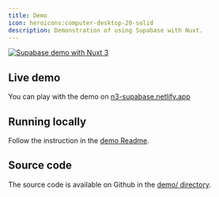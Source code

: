 ```yaml
---
title: Demo
icon: heroicons:computer-desktop-20-solid
description: Demonstration of using Supabase with Nuxt.
---
```


[![Supabase demo with Nuxt 3](https://user-images.githubusercontent.com/904724/160422461-8f87500a-8dec-4413-86b2-ba04e1b2d17b.png)](https://n3-supabase.netlify.app)

## Live demo

You can play with the demo on [n3-supabase.netlify.app](https://n3-supabase.netlify.app)

## Running locally

Follow the instruction in the [demo Readme](https://github.com/nuxt-community/supabase-module/tree/main/demo).

## Source code

The source code is available on Github in the [demo/ directory](https://github.com/nuxt-community/supabase-module/tree/main/demo).